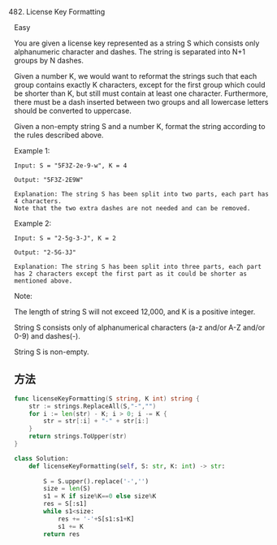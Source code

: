482. License Key Formatting


Easy


You are given a license key represented as a string S which consists only alphanumeric character and dashes. The string is separated into N+1 groups by N dashes.

Given a number K, we would want to reformat the strings such that each group contains exactly K characters, except for the first group which could be shorter than K, but still must contain at least one character. Furthermore, there must be a dash inserted between two groups and all lowercase letters should be converted to uppercase.

Given a non-empty string S and a number K, format the string according to the rules described above.

Example 1:

```
Input: S = "5F3Z-2e-9-w", K = 4

Output: "5F3Z-2E9W"

Explanation: The string S has been split into two parts, each part has 4 characters.
Note that the two extra dashes are not needed and can be removed.
```


Example 2:
```
Input: S = "2-5g-3-J", K = 2

Output: "2-5G-3J"

Explanation: The string S has been split into three parts, each part has 2 characters except the first part as it could be shorter as mentioned above.
```

Note:

The length of string S will not exceed 12,000, and K is a positive integer.

String S consists only of alphanumerical characters (a-z and/or A-Z and/or 0-9) and dashes(-).

String S is non-empty.


## 方法

```go
func licenseKeyFormatting(S string, K int) string {
    str := strings.ReplaceAll(S,"-","")
	for i := len(str) - K; i > 0; i -= K {
		str = str[:i] + "-" + str[i:]
	}
	return strings.ToUpper(str)
}
```



```python
class Solution:
    def licenseKeyFormatting(self, S: str, K: int) -> str:
        
        S = S.upper().replace('-','')
        size = len(S)
        s1 = K if size%K==0 else size%K
        res = S[:s1]
        while s1<size:
            res += '-'+S[s1:s1+K]
            s1 += K
        return res
```
